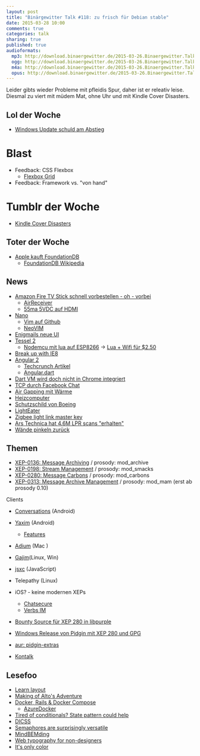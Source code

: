 ```yaml
---
layout: post
title: "Binärgewitter Talk #118: zu frisch für Debian stable"
date: 2015-03-28 10:00
comments: true
categories: talk
sharing: true
published: true
audioformats:
  mp3: http://download.binaergewitter.de/2015-03-26.Binaergewitter.Talk.118.mp3
  ogg: http://download.binaergewitter.de/2015-03-26.Binaergewitter.Talk.118.ogg
  m4a: http://download.binaergewitter.de/2015-03-26.Binaergewitter.Talk.118.m4a
  opus: http://download.binaergewitter.de/2015-03-26.Binaergewitter.Talk.118.opus
---
```

Leider gibts wieder Probleme mit pfleidis Spur, daher ist er releativ leise. Diesmal zu viert mit müdem Mat, ohne Uhr und mit Kindle Cover Disasters.

## Lol der Woche

- [Windows Update schuld am Abstieg](http://www.heise.de/newsticker/meldung/Basketball-Zweitligist-Paderborn-Windows-Update-schuld-am-Zwangsabstieg-2584543.html )

# Blast

- Feedback: CSS Flexbox
   * [Flexbox Grid]( http://flexboxgrid.com/ )
- Feedback: Framework vs. "von hand"

# Tumblr der Woche

- [Kindle Cover Disasters](http://kindlecoverdisasters.tumblr.com/ )

## Toter der Woche

- [Apple kauft FoundationDB](http://www.heise.de/newsticker/meldung/Apple-schnappt-sich-FoundationDB-2584051.html )
    * [FoundationDB Wikipedia]( http://en.wikipedia.org/wiki/FoundationDB )

## News

- [Amazon Fire TV Stick schnell vorbestellen - oh - vorbei]( http://www.computerbase.de/2015-03/amazon-fire-tv-stick-startet-ab-7-euro/ )
    * [AirReceiver](http://www.amazon.de/gp/product/B00L5HQRGS/ref=as_li_tl?ie=UTF8&camp=1638&creative=19454&creativeASIN=B00L5HQRGS&linkCode=as2&tag=trektrip&linkId=SYCKPDAUDJ2KZNNB )
  - [55ma 5VDC auf HDMI]( https://de.wikipedia.org/wiki/High_Definition_Multimedia_Interface#Belegung )
- [Nano](http://www.pro-linux.de/news/1/22152/gnu-nano-240-mit-besserer-undo-unterstuetzung.html )
    * [Vim auf Github]( https://github.com/vim/vim )
    * [NeoVIM]( https://github.com/neovim/neovim )
- [Enigmails neue UI](http://www.heise.de/newsticker/meldung/Neue-Enigmail-Version-bringt-UI-Feinschliff-2584363.html )
- [Tessel 2]( http://blog.technical.io/post/112787427217/tessel-2-new-hardware-for-the-tessel-ecosystem )
  - [Nodemcu mit lua auf ESP8266]( http://nodemcu.com/index_en.html )
    -> [Lua + Wifi für $2.50]( http://s.click.aliexpress.com/klk/rVzrVBQrZ )
- [Break up with IE8]( http://breakupwithie8.com/ )
- [Angular 2]( http://blogs.msdn.com/b/typescript/archive/2015/03/05/angular-2-0-built-on-typescript.aspx )
    * [Techcrunch Artikel]( http://techcrunch.com/2015/03/05/microsoft-and-google-collaborate-on-typescript-hell-has-not-frozen-over-yet/ )
    * [Angular.dart]( https://angulardart.org/ )
- [Dart VM wird doch nicht in Chrome integriert]( http://news.dartlang.org/2015/03/dart-for-entire-web.html )
- [TCP durch Facebook Chat]( https://github.com/matiasinsaurralde/facebook-tunnel/blob/master/README.md )
- [Air Gapping mit Wärme]( http://www.theregister.co.uk/2015/03/25/israeli_uni_boffins_fire_missiles_in_hot_new_air_gap_attack/ )
- [Heizcomputer](http://www.heise.de/newsticker/meldung/Supercomputer-als-Heizkoerper-2580498.html )
- [Schutzschild von Boeing]( http://www.gulli.com/news/25773-boeing-laesst-sich-technologie-fuer-schutzschild-patentieren-2015-03-24 )
- [LightEater](http://www.heise.de/security/meldung/BIOS-Rootkit-LightEater-In-den-dunklen-Ecken-abseits-des-Betriebssystems-2582782.html )
- [Zigbee light link master key]( https://news.ycombinator.com/item?id=9249753 )
- [Ars Technica hat 4.6M LPR scans "erhalten"]( http://arstechnica.com/tech-policy/2015/03/we-know-where-youve-been-ars-acquires-4-6m-license-plate-scans-from-the-cops/ )
- [Wände pinkeln zurück]( http://www.washingtonpost.com/blogs/worldviews/wp/2015/03/12/when-peeing-in-public-in-this-german-city-beware-walls-that-pee-back/ )

## Themen

- [XEP-0136: Message Archiving](http://xmpp.org/extensions/xep-0136.html ) / prosody: mod_archive 
- [XEP-0198: Stream Management](http://xmpp.org/extensions/xep-0198.html ) / prosody: mod_smacks
- [XEP-0280: Message Carbons](http://xmpp.org/extensions/xep-0280.html ) / prosody: mod_carbons
- [XEP-0313: Message Archive Management](http://xmpp.org/extensions/xep-0313.html ) / prosody: mod_mam (erst ab prosody 0.10)

Clients
* [Conversations](https://github.com/siacs/Conversations ) (Android)
* [Yaxim]( http://yaxim.org/ ) (Android)
    - [Features]( http://yaxim.org/features/ )
* [Adium]( https://adium.im/ ) (Mac )

* [Gajim](http://gajim.org/ )(Linux, Win)
* [jsxc](https://www.jsxc.org/ ) (JavaScript)
* Telepathy (Linux)
* iOS? - keine modernen XEPs
    - [Chatsecure]( https://chatsecure.org/ )
    - [Verbs IM]( https://itunes.apple.com/de/app/verbs-im/id392501688?mt=8 )

* [Bounty Source für XEP 280 in libpurple](https://www.bountysource.com/issues/1410118-support-for-xep-0280-message-carbons )
* [Windows Release von Pidgin mit XEP 280 und GPG](https://github.com/Draghtnod/Pidgin-GPG/releases )
* [aur: pidgin-extras](https://aur.archlinux.org/packages/pidgin-extras/ )

* [Kontalk](http://www.kontalk.org/ )

## Lesefoo

- [Learn layout]( http://learnlayout.com/ )
- [Making of Alto's Adventure]( http://www.vice.com/en_uk/read/powder-play-the-making-of-altos-adventure-851 )
- [Docker, Rails & Docker Compose]( http://blog.carbonfive.com/2015/03/17/docker-rails-docker-compose-together-in-your-development-workflow/ )
    * [AzureDocker]( http://azure.microsoft.com/en-us/documentation/articles/virtual-machines-docker-vm-extension/ )
- [Tired of conditionals? State pattern could help]( http://bits.citrusbyte.com/state-design-pattern-with-ruby/ )
- [DICSS]( http://letsgetrandy.github.io/DICSS/ )
- [Semaphores are surprisingly versatile]( http://preshing.com/20150316/semaphores-are-surprisingly-versatile )
- [MindBEMding]( http://csswizardry.com/2013/01/mindbemding-getting-your-head-round-bem-syntax )
- [Web typography for non-designers]( http://www.presslabs.com/blog/web-typography-for-non-designers/ )
- [It's only color]( https://robots.thoughtbot.com/Its-only-color )
